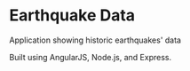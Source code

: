 # Earthquake Data
Application showing historic earthquakes' data

Built using AngularJS, Node.js, and Express.
